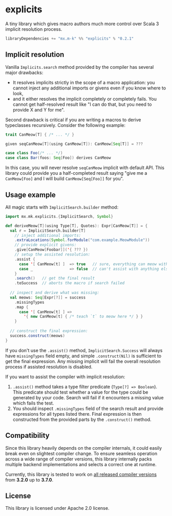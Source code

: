 explicits
=========

A tiny library which gives macro authors much more control over Scala 3 implicit resolution process.

```scala
libraryDependencies += "mx.m-k" %% "explicits" % "0.2.1"
```

Implicit resolution
-------------------

Vanilla `Implicits.search` method provided by the compiler has several major drawbacks:

* It resolves implicits strictly in the scope of a macro application: you cannot inject any additional imports or givens even if you know where to look,
* and it either resolves the implicit completely or completely fails. You cannot get half-resolved result like "I can do that, but you need to provide X and Y for me".

Second drawback is critical if you are writing a macros to derive typeclasses recursively. Consider the following example:

```scala
trait CanMeow[T] { /* ... */ }

given seqCanMeow[T](using CanMeow[T]): CanMeow[Seq[T]] = ???

case class Foo(/* ... */)
case class Bar(foos: Seq[Foo]) derives CanMeow
```

In this case, you will never resolve `seqCanMeow` implicit with default API. This library could provide you a half-completed result saying "give me a `CanMeow[Foo]` and I will build `CanMeow[Seq[Foo]]` for you".

Usage example
-------------

All magic starts with `ImplicitSearch.builder` method:

```scala
import mx.mk.explicits.{ImplicitSearch, Symbol}

def deriveMeow[T](using Type[T], Quotes): Expr[CanMeow[T]] = {
  val r = ImplicitSearch.builder[T]
    // inject additional imports:
    .extraLocations(Symbol.forModule("com.example.MeowModule"))
    // provide explicit givens:
    .give[CanMeow[Foobar]]('{ ??? })
    // setup the assisted resolution:
    .assist {
      case '[ CanMeow[t] ]  => true   // sure, everything can meow with me
      case _                => false  // can't assist with anything else
    }
    .search()   // get the final result
    .toSuccess  // aborts the macro if search failed
  
  // inspect and derive what was missing:
  val meows: Seq[Expr[?]] = success
    .missingTypes
    .map {
      case '[ CanMeow[t] ] => 
        '{ new CanMeow[t] { /* teach `t` to meow here */ } }
    }
  
  // construct the final expression:
  success.construct(meows)
}
```

If you don't use the `.assist()` method, `ImplicitSearch.Success` will always have `missingTypes` field empty, and simple `.construct(Nil)` is sufficient to get the final expression. Any missing implicit will fail the overall resolution process if assisted resolution is disabled.

If you want to assist the compiler with implicit resolution:

1. `.assist()` method takes a type filter predicate (`Type[?] => Boolean`). This predicate should test whether a value for the type could be generated by your code. Search will fail if it encounters a missing value which fails the test.
2. You should inspect `.missingTypes` field of the search result and provide expressions for all types listed there. Final expression is then constructed from the provided parts by the `.construct()` method.

Compatibility
-------------

Since this library heavily depends on the compiler internals, it could easily break even on slightest compiler change. To ensure seamless operation across a wide range of compiler versions, this library internally packs multiple backend implementations and selects a correct one at runtime.

Currently, this library is tested to work on [all released compiler versions](test/build.sbt) from **3.2.0** up to **3.7.0**.

License
-------

This library is licensed under Apache 2.0 license.
